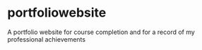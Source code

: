 # portfoliowebsite
A portfolio website for course completion and for a record of my professional achievements
